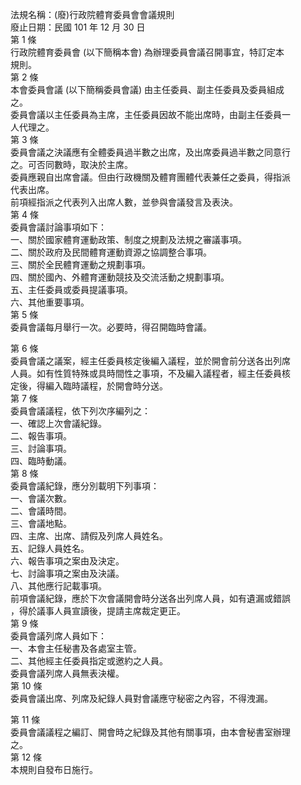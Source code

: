 法規名稱：(廢)行政院體育委員會會議規則  
廢止日期：民國 101 年 12 月 30 日  
第 1 條  
行政院體育委員會 (以下簡稱本會) 為辦理委員會議召開事宜，特訂定本  
規則。  
第 2 條  
本會委員會議 (以下簡稱委員會議) 由主任委員、副主任委員及委員組成  
之。  
委員會議以主任委員為主席，主任委員因故不能出席時，由副主任委員一  
人代理之。  
第 3 條  
委員會議之決議應有全體委員過半數之出席，及出席委員過半數之同意行  
之。可否同數時，取決於主席。  
委員應親自出席會議。但由行政機關及體育團體代表兼任之委員，得指派  
代表出席。  
前項經指派之代表列入出席人數，並參與會議發言及表決。  
第 4 條  
委員會議討論事項如下：  
一、關於國家體育運動政策、制度之規劃及法規之審議事項。  
二、關於政府及民間體育運動資源之協調整合事項。  
三、關於全民體育運動之規劃事項。  
四、關於國內、外體育運動競技及交流活動之規劃事項。  
五、主任委員或委員提議事項。  
六、其他重要事項。  
第 5 條  
委員會議每月舉行一次。必要時，得召開臨時會議。  


第 6 條  
委員會議之議案，經主任委員核定後編入議程，並於開會前分送各出列席  
人員。如有性質特殊或具時間性之事項，不及編入議程者，經主任委員核  
定後，得編入臨時議程，於開會時分送。  
第 7 條  
委員會議議程，依下列次序編列之：  
一、確認上次會議紀錄。  
二、報告事項。  
三、討論事項。  
四、臨時動議。  
第 8 條  
委員會議紀錄，應分別載明下列事項：  
一、會議次數。  
二、會議時間。  
三、會議地點。  
四、主席、出席、請假及列席人員姓名。  
五、記錄人員姓名。  
六、報告事項之案由及決定。  
七、討論事項之案由及決議。  
八、其他應行記載事項。  
前項會議紀錄，應於下次會議開會時分送各出列席人員，如有遺漏或錯誤  
，得於議事人員宣讀後，提請主席裁定更正。  
第 9 條  
委員會議列席人員如下：  
一、本會主任秘書及各處室主管。  
二、其他經主任委員指定或邀約之人員。  
委員會議列席人員無表決權。  
第 10 條  
委員會議出席、列席及紀錄人員對會議應守秘密之內容，不得洩漏。  


第 11 條  
委員會議議程之編訂、開會時之紀錄及其他有關事項，由本會秘書室辦理  
之。  
第 12 條  
本規則自發布日施行。  


